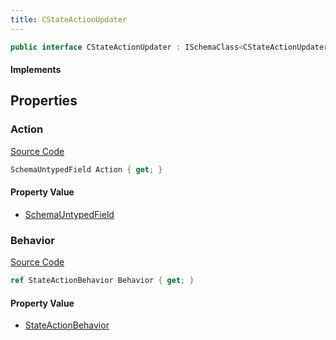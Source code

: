 ```yaml
---
title: CStateActionUpdater
---
```


```csharp
public interface CStateActionUpdater : ISchemaClass<CStateActionUpdater>, ISchemaField, ISchemaClass, INativeHandle
```

#### Implements

## Properties

### Action

[Source Code](https://github.com/swiftly-solution/swiftlys2/blob/main/managed/src/SwiftlyS2.Generated/Schemas/Interfaces/CStateActionUpdater.cs#L18)

```csharp
SchemaUntypedField Action { get; }
```

#### Property Value

- [SchemaUntypedField](/docs/api/shared/schemas/schemauntypedfield)

### Behavior

[Source Code](https://github.com/swiftly-solution/swiftlys2/blob/main/managed/src/SwiftlyS2.Generated/Schemas/Interfaces/CStateActionUpdater.cs#L20)

```csharp
ref StateActionBehavior Behavior { get; }
```

#### Property Value

- [StateActionBehavior](/docs/api/shared/schemadefinitions/stateactionbehavior)

